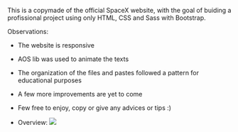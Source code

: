 This is a copymade of the official SpaceX website, with the goal of buiding a profissional project using only HTML, CSS and Sass with Bootstrap.

Observations:
- The website is responsive
- AOS lib was used to animate the texts
- The organization of the files and pastes followed a pattern for educational purposes
- A few more improvements are yet to come
- Few free to enjoy, copy or give any advices or tips :)


- Overview:
  <img src="humanFlight-14-December-2022.gif">